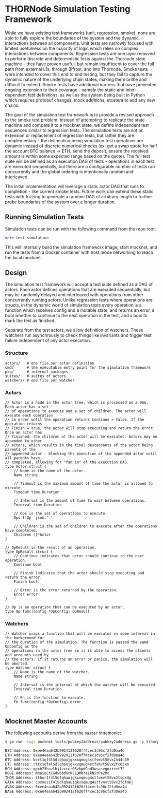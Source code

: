 # THORNode Simulation Testing Framework

While we have existing test frameworks (unit, regression, smoke), none are able to fully explore the boundaries of the system and the dynamic interactions between all components. Unit tests are narrowly focused with limited usefulness on the majority of logic which relies on complex interactions between components. Regression tests are one layer removed to perform discrete and deterministic tests against the Thornode state machine - they have proven useful, but remain insufficient to cover the full path from external L1s, through Bifrost, and into Thornode. Smoke tests were intended to cover this end to end testing, but they fail to capture the dynamic nature of the underlying chain states, making them brittle and difficult to extend. Smoke tests have additional barriers that have prevented ongoing extension to their coverage - namely the static and inter-dependent test definitions, as well as the system being built in Python which requires protobuf changes, mock additions, etcetera to add any new chains.

The goal of the simulation test framework is to provide a revised approach to the smoke test problem. Instead of attempting to replicate the state machine and compare it to a mocknet state, we define independent test sequences similar to regression tests. The simulation tests are not an extension or replacement of regression tests, but rather they are complementary - the delineation being simulation test operations are dynamic instead of discrete numerical checks (ex: get a swap quote for half the account BTC balance -> ETH, send the deposit, ensure the received amount is within some expected range based on the quote). The full test suite will be defined as an execution DAG of tests - operations in each test are executed sequentially, but there are a configurable number of tests run concurrently and the global ordering is intentionally random and interleaved.

The initial implementation will leverage a static actor DAG that runs to completion - like current smoke tests. Future work can extend these static tests with fuzzing to generate a random DAG of arbitrary length to further probe boundaries of the system over a longer duration.

## Running Simulation Tests

Simulation tests can be run with the following command from the repo root:

```bash
make test-simulation
```

This will internally build the simulation framework image, start mocknet, and run the tests from a Docker container with host mode networking to reach the local mocknet.

## Design

The simulation test framework will accept a test suite defined as a DAG of actors. Each actor defines operations that are executed sequentially, but may be randomly delayed and interleaved with operations from other concurrently running actors. Unlike regression tests where operations are structs, in the dynamic world of simulation tests every operation is a function which receives config and a mutable state, and returns an error, a bool whether to continue to the next operation in the test, and a bool to mark the test as finished.

Separate from the test actors, we allow definition of watchers. These watchers run asynchrously to check things like invariants and trigger test failure independent of any actor execution.

### Structure

```none
actors/   # one file per actor definition
cmd/      # the executable entry point for the simulation framework
pkg/      # internal packages
suites/   # suites of actors
watchers/ # one file per watcher
```

### Actors

```golang
// Actor is a node in the actor tree, which is processed as a DAG. Each actor has a set
// of operations to execute and a set of children. The actor will execute each operation
// in order until the operation returns Continue = false. If the operation returns
// Finish = true, the actor will stop executing and return the error. Once an actor has
// finished, the children of the actor will be executed. Actors may be appended to other
// actors, which results in the final descendants of the actor being parents of the
// appended actor - blocking the execution of the appended actor until all parents have
// completed, allowing for "fan in" of the execution DAG.
type Actor struct {
	// Name is the name of the actor.
	Name string

	// Timeout is the maximum amount of time the actor is allowed to execute.
	Timeout time.Duration

	// Interval is the amount of time to wait between operations.
	Interval time.Duration

	// Ops is the set of operations to execute.
	Ops []Op `json:"-"`

	// Children is the set of children to execute after the operations have completed.
	Children []*Actor
}

// OpResult is the result of an operation.
type OpResult struct {
	// Continue indicates that actor should continue to the next operation.
	Continue bool

	// Finish indicates that the actor should stop executing and return the error.
	Finish bool

	// Error is the error returned by the operation.
	Error error
}

// Op is an operation that can be executed by an actor.
type Op func(config *OpConfig) OpResult
```

### Watchers

```golang
// Watcher wraps a function that will be executed on some interval in the background for
// the duration of the simulation. The function is passed the same OpConfig as the
// operations in the actor tree so it is able to access the clients and accounts used by
// the actors. If it returns an error or panics, the simulation will be aborted.
type Watcher struct {
	// Name is the name of the watcher.
	Name string

	// Interval is the interval at which the watcher will be executed.
	Interval time.Duration

	// Fn is the function to execute.
	Fn func(config *OpConfig) error
}
```

## Mocknet Master Accounts

The following accounts derive from the `master` mnemonic:

```bash
$ go run -tags mocknet tools/pubkey2address/pubkey2address.go -p tthorpub1addwnpepqwutw9cpacdkgnduh7e6cgd8ar7v5rgqkemxffuxdauzw3nlfq7sxtymlzs

BSC Address: 0xee4eaa642b992412f628ff4cec1c96cf2fd0ea4d
ETH Address: 0xee4eaa642b992412f628ff4cec1c96cf2fd0ea4d
BTC Address: bcrt1qf4l5dlqhaujgkxxqmug4stfvmvt58vx2h44c39
LTC Address: rltc1qf4l5dlqhaujgkxxqmug4stfvmvt58vx2fc03xm
BCH Address: qpxh73huzlhjfzcccr03zkpd9nd3wsasegmrreet72
DOGE Address: mnaioCtEGdw6bd6rWJ13Mbre1kN5rPa2Mo
THOR Address: tthor1f4l5dlqhaujgkxxqmug4stfvmvt58vx2tspx4g
GAIA Address: cosmos1f4l5dlqhaujgkxxqmug4stfvmvt58vx2fqfdej
AVAX Address: 0xee4eaa642b992412f628ff4cec1c96cf2fd0ea4d
BASE Address: 0xee4eaa642b992412f628ff4cec1c96cf2fd0ea4d
```
